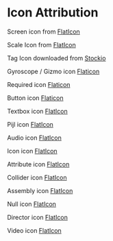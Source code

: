 # Icon Attribution

Screen icon from [FlatIcon](https://www.flaticon.com/free-icons/content-writing)

Scale Icon from [FlatIcon](https://www.flaticon.com/free-icons/scalability)

Tag Icon downloaded from [Stockio](https://www.stockio.com/free-icon/blossom-icon-set-tag)

Gyroscope / Gizmo icon [Flaticon](https://www.flaticon.com/free-icon/gyroscope_2923676)

Required icon [Flaticon](https://www.flaticon.com/free-icons/asterisk)

Button icon [Flaticon](https://www.flaticon.com/free-icons/button)

Textbox icon [FlatIcon](https://www.flaticon.com/free-icons/text)

Pijl icon [FlatIcon](https://www.flaticon.com/free-icons/my-location)

Audio icon [FlatIcon](https://www.flaticon.com/free-icons/sound-waves)

Icon icon [FlatIcon](https://www.flaticon.com/free-icons/more)

Attribute icon [FlatIcon](https://www.flaticon.com/free-icons/attribute)

Collider icon [FlatIcon](https://www.flaticon.com/free-icons/collide)

Assembly icon [FlatIcon](https://www.flaticon.com/free-icons/assembly)

Null icon [FlatIcon](https://www.flaticon.com/free-icons/null)

Director icon [FlatIcon](https://www.flaticon.com/free-icons/actor)

Video icon [FlatIcon](https://www.flaticon.com/free-icons/recording)